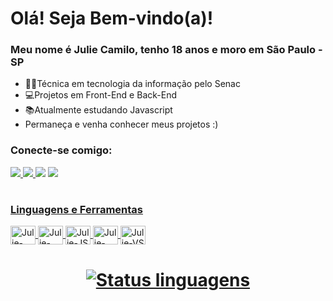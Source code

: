 # Olá! Seja Bem-vindo(a)!

### Meu nome é Julie Camilo, tenho 18 anos e moro em São Paulo - SP

- 👩‍🎓Técnica em tecnologia da informação pelo Senac
- 💻Projetos em Front-End e Back-End
- 📚Atualmente estudando Javascript
- Permaneça e venha conhecer meus projetos :)

### Conecte-se comigo:
<div>
  <a href="mailto:juliecamilo.silva@gmail.com"><img src="https://img.shields.io/badge/Gmail-D14836?style=for-the-badge&logo=gmail&logoColor=white"/>
  <a href="https://www.instagram.com/juliecamilloo/"><img src="https://img.shields.io/badge/Instagram-E4405F?style=for-the-badge&logo=instagram&logoColor=white"/>
  <a href="www.linkedin.com/in/julie-camilo-da-silva" target="_blank"><img src="https://img.shields.io/badge/-LinkedIn-%230077B5?style=for-the-badge&logo=linkedin&logoColor=white" target="_blank"></a> 
  <a href="https://github.com/JulieCamilo"><img src="https://img.shields.io/badge/GitHub-100000?style=for-the-badge&logo=github&logoColor=white"/>

</div>

#

### Linguagens e Ferramentas
<div>
      <img align="center" alt="Julie-HTML" height="30" width="40" src="https://cdn.jsdelivr.net/gh/devicons/devicon/icons/html5/html5-original.svg" />
      <img align="center" alt="Julie-CSS" height="30" width="40" src="https://cdn.jsdelivr.net/gh/devicons/devicon/icons/css3/css3-original.svg" />
      <img align="center" alt="Julie-JS" height="30" width="40" src="https://cdn.jsdelivr.net/gh/devicons/devicon/icons/javascript/javascript-original.svg" />
      <img align="center" alt="Julie-PHP" height="30" width="40" src="https://cdn.jsdelivr.net/gh/devicons/devicon/icons/php/php-original.svg" />
      <img align="center" alt="Julie-VS" height="30" width="40" src="https://cdn.jsdelivr.net/gh/devicons/devicon/icons/vscode/vscode-original.svg" />

</div>

#
<h1 align="center">
  
![Status linguagens](https://github-readme-stats.vercel.app/api/top-langs/?username=juliecamilo&layout=compact&theme=dracula)

</h1>
